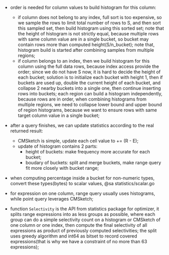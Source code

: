 * order is needed for column values to build histogram for this column:
  - if column does not belong to any index, full sort is too expensive, so we sample
    the rows to limit total number of rows to S, and then sort this sampled set, then
	build histogram using this sorted set; note that the height of histogram is not
	strictly equal, because multiple rows with same column value are in a single
	bucket, so bucket may contain rows more than computed height(S/n_bucket);
	note that, histogram build is started after combining samples from multiple regions;
  - if column belongs to an index, then we build histogram for this column using
    the full data rows, because index access provide the order; since we do not
	have S now, it is hard to decide the height of each bucket; solution is to
	initialize each bucket with height 1, then if buckets are used up, double the current
	height of each bucket, and collapse 2 nearby buckets into a single one, then continue
	inserting rows into buckets; each region can build a histogram independently, because
	rows are in order, when combining histograms from multiple regions, we need to collapse
	lower bound and upper bound of region histograms, because we want to ensure rows with
	same target column value in a single bucket;

* after a query finishes, we can update statistics according to the real returned result:
  - CMSketch is simple, update each cell value to += (R - E);
  - update of histogram contains 2 parts:
    - height of buckets: make frequency more accurate for each bucket;
	- boudary of buckets: split and merge buckets, make range query fit more closely with bucket range;

* when computing percentage inside a bucket for non-numeric types, convert these types(bytes) to scalar
  values, @sa statistics/scalar.go

* for expression on one column, range query usually uses histograms, while point query leverages CMSketch;
* function `Selectivity` is the API from statistics package for optimizer, it splits range expressions
  into as less groups as possible, where each group can do a simple selectivity count on a histogram or
  CMSketch of one column or one index, then compute the final selectivity of all expressions as product
  of previously computed selectivities; the split uses greedy algorithm and int64 as bitset to record
  covered expressions(that is why we have a constraint of no more than 63 expressions);
